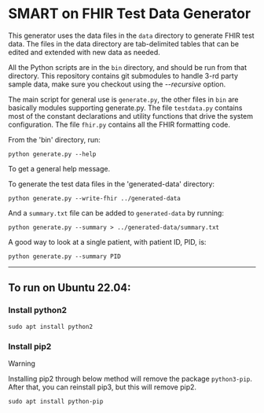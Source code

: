 SMART on FHIR Test Data Generator
=================================

This generator uses the data files in the `data` directory to generate
FHIR test data.
The files in the data directory are tab-delimited tables that can be edited and extended with new data as needed.

All the Python scripts are in the `bin` directory, and should be run from
that directory.
This repository contains git submodules to handle 3-rd party sample data, make sure you checkout using the _--recursive_ option.

The main script for general use is `generate.py`, the other files in `bin` 
are basically modules supporting generate.py.
The file `testdata.py` contains most of the constant declarations and utility functions that drive the system configuration.
The file `fhir.py` contains all the FHIR formatting code. 

From the 'bin' directory, run:

    python generate.py --help

To get a general help message.

To generate the test data files in the 'generated-data' directory:

    python generate.py --write-fhir ../generated-data 

And a `summary.txt` file can be added to `generated-data` by running:

    python generate.py --summary > ../generated-data/summary.txt

A good way to look at a single patient, with patient ID, PID, is:

    python generate.py --summary PID

---

## To run on Ubuntu 22.04:

### Install python2

```
sudo apt install python2
```

### Install pip2

> [!WARNING]  
> Installing pip2 through below method will remove the package `python3-pip`. After that, you can reinstall pip3, but this will remove pip2.

```
sudo apt install python-pip
```